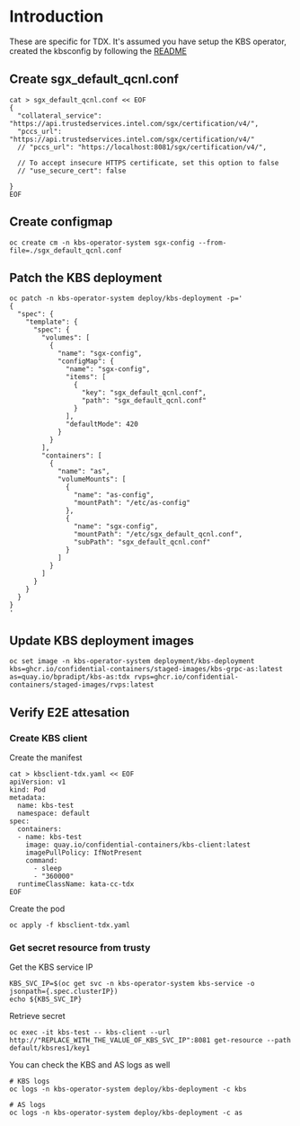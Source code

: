 # Introduction

These are specific for TDX.
It's assumed you have setup the KBS operator, created the kbsconfig by following the
[README](./README.md)


## Create sgx_default_qcnl.conf

```
cat > sgx_default_qcnl.conf << EOF
{
  "collateral_service": "https://api.trustedservices.intel.com/sgx/certification/v4/",
  "pccs_url": "https://api.trustedservices.intel.com/sgx/certification/v4/"
  // "pccs_url": "https://localhost:8081/sgx/certification/v4/",

  // To accept insecure HTTPS certificate, set this option to false
  // "use_secure_cert": false

}
EOF
```

## Create configmap

```
oc create cm -n kbs-operator-system sgx-config --from-file=./sgx_default_qcnl.conf
```

## Patch the KBS deployment

```
oc patch -n kbs-operator-system deploy/kbs-deployment -p='
{
  "spec": {
    "template": {
      "spec": {
        "volumes": [
          {
            "name": "sgx-config",
            "configMap": {
              "name": "sgx-config",
              "items": [
                {
                  "key": "sgx_default_qcnl.conf",
                  "path": "sgx_default_qcnl.conf"
                }
              ],
              "defaultMode": 420
            }
          }
        ],
        "containers": [
          {
            "name": "as",
            "volumeMounts": [
              {
                "name": "as-config",
                "mountPath": "/etc/as-config"
              },
              {
                "name": "sgx-config",
                "mountPath": "/etc/sgx_default_qcnl.conf",
                "subPath": "sgx_default_qcnl.conf"
              }
            ]
          }
        ]
      }
    }
  }
}
'
```

## Update KBS deployment images

```
oc set image -n kbs-operator-system deployment/kbs-deployment kbs=ghcr.io/confidential-containers/staged-images/kbs-grpc-as:latest as=quay.io/bpradipt/kbs-as:tdx rvps=ghcr.io/confidential-containers/staged-images/rvps:latest
```

## Verify E2E attesation

### Create KBS client

Create the manifest

```
cat > kbsclient-tdx.yaml << EOF
apiVersion: v1
kind: Pod
metadata:
  name: kbs-test
  namespace: default
spec:
  containers:
  - name: kbs-test
    image: quay.io/confidential-containers/kbs-client:latest
    imagePullPolicy: IfNotPresent
    command:
      - sleep
      - "360000"
  runtimeClassName: kata-cc-tdx
EOF
```

Create the pod

```
oc apply -f kbsclient-tdx.yaml
```

### Get secret resource from trusty

Get the KBS service IP
```
KBS_SVC_IP=$(oc get svc -n kbs-operator-system kbs-service -o jsonpath={.spec.clusterIP})
echo ${KBS_SVC_IP}
```

Retrieve secret
```
oc exec -it kbs-test -- kbs-client --url http://"REPLACE_WITH_THE_VALUE_OF_KBS_SVC_IP":8081 get-resource --path default/kbsres1/key1
```

You can check the KBS and AS logs as well

```
# KBS logs
oc logs -n kbs-operator-system deploy/kbs-deployment -c kbs

# AS logs
oc logs -n kbs-operator-system deploy/kbs-deployment -c as
```





